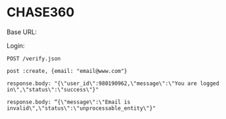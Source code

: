 CHASE360
========

Base URL: 

Login:

    POST /verify.json

    post :create, {email: "email@www.com"}

    response.body: "{\"user_id\":980190962,\"message\":\"You are logged in\",\"status\":\"success\"}"

    response.body: “{\"message\":\"Email is invalid\",\"status\":\"unprocessable_entity\"}"